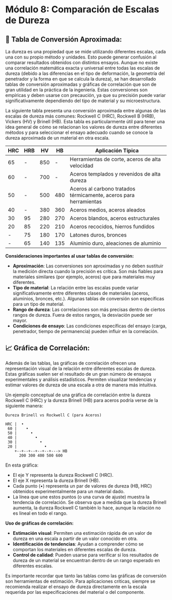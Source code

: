 # Módulo 8: Comparación de Escalas de Dureza

## 🔄 Tabla de Conversión Aproximada:

La dureza es una propiedad que se mide utilizando diferentes escalas, cada una con su propio método y unidades. Esto puede generar confusión al comparar resultados obtenidos con distintos ensayos. Aunque no existe una correlación matemática exacta y universal entre todas las escalas de dureza (debido a las diferencias en el tipo de deformación, la geometría del penetrador y la forma en que se calcula la dureza), se han desarrollado tablas de conversión aproximadas y gráficas de correlación que son de gran utilidad en la práctica de la ingeniería. Estas conversiones son empíricas y deben usarse con precaución, ya que su precisión puede variar significativamente dependiendo del tipo de material y su microestructura.

La siguiente tabla presenta una conversión aproximada entre algunas de las escalas de dureza más comunes: Rockwell C (HRC), Rockwell B (HRB), Vickers (HV) y Brinell (HB). Esta tabla es particularmente útil para tener una idea general de cómo se relacionan los valores de dureza entre diferentes métodos y para seleccionar el ensayo adecuado cuando se conoce la dureza aproximada de un material en otra escala.

| HRC | HRB | HV | HB | Aplicación Típica |
|---|---|---|---|---|
| 65 | - | 850 | - | Herramientas de corte, aceros de alta velocidad |
| 60 | - | 700 | - | Aceros templados y revenidos de alta dureza |
| 50 | - | 500 | 480 | Aceros al carbono tratados térmicamente, aceros para herramientas |
| 40 | - | 380 | 360 | Aceros medios, aceros aleados |
| 30 | 95 | 280 | 270 | Aceros blandos, aceros estructurales |
| 20 | 85 | 220 | 210 | Aceros recocidos, hierros fundidos |
| - | 75 | 180 | 170 | Latones duros, bronces |
| - | 65 | 140 | 135 | Aluminio duro, aleaciones de aluminio |

**Consideraciones importantes al usar tablas de conversión:**

-   **Aproximación**: Las conversiones son aproximadas y no deben sustituir la medición directa cuando la precisión es crítica. Son más fiables para materiales similares (por ejemplo, aceros) que para materiales muy diferentes.
-   **Tipo de material**: La relación entre las escalas puede variar significativamente entre diferentes clases de materiales (aceros, aluminios, bronces, etc.). Algunas tablas de conversión son específicas para un tipo de material.
-   **Rango de dureza**: Las correlaciones son más precisas dentro de ciertos rangos de dureza. Fuera de estos rangos, la desviación puede ser mayor.
-   **Condiciones de ensayo**: Las condiciones específicas del ensayo (carga, penetrador, tiempo de permanencia) pueden influir en la correlación.

## 📈 Gráfica de Correlación:

Además de las tablas, las gráficas de correlación ofrecen una representación visual de la relación entre diferentes escalas de dureza. Estas gráficas suelen ser el resultado de un gran número de ensayos experimentales y análisis estadísticos. Permiten visualizar tendencias y estimar valores de dureza de una escala a otra de manera más intuitiva.

Un ejemplo conceptual de una gráfica de correlación entre la dureza Rockwell C (HRC) y la dureza Brinell (HB) para aceros podría verse de la siguiente manera:

```
Dureza Brinell vs Rockwell C (para Aceros)

HRC |  •
 60 |    •
 50 |      •
 40 |        •
 30 |          •
 20 |            •
    +--+--+--+--+--+---> HB
      200 300 400 500 600
```

En esta gráfica:

-   El eje Y representa la dureza Rockwell C (HRC).
-   El eje X representa la dureza Brinell (HB).
-   Cada punto (•) representa un par de valores de dureza (HB, HRC) obtenidos experimentalmente para un material dado.
-   La línea que une estos puntos (o una curva de ajuste) muestra la tendencia de correlación. Se observa que a medida que la dureza Brinell aumenta, la dureza Rockwell C también lo hace, aunque la relación no es lineal en todo el rango.

**Uso de gráficas de correlación:**

-   **Estimación visual**: Permiten una estimación rápida de un valor de dureza en una escala a partir de un valor conocido en otra.
-   **Identificación de tendencias**: Ayudan a comprender cómo se comportan los materiales en diferentes escalas de dureza.
-   **Control de calidad**: Pueden usarse para verificar si los resultados de dureza de un material se encuentran dentro de un rango esperado en diferentes escalas.

Es importante recordar que tanto las tablas como las gráficas de conversión son herramientas de estimación. Para aplicaciones críticas, siempre se recomienda realizar el ensayo de dureza directamente en la escala requerida por las especificaciones del material o del componente.


